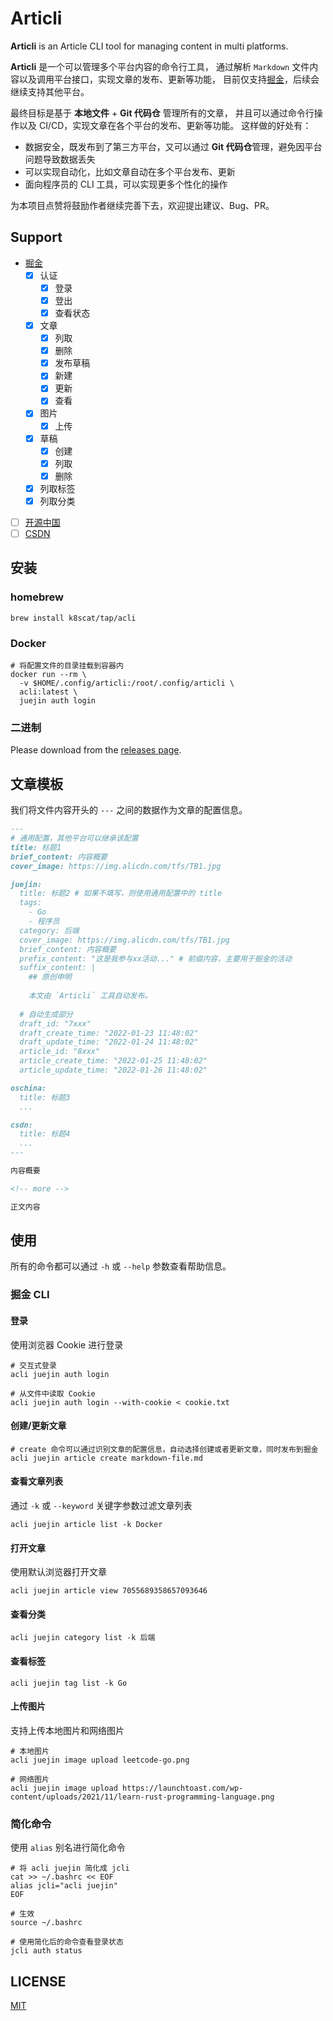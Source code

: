 # Articli

**Articli** is an Article CLI tool for managing content in multi platforms.

**Articli** 是一个可以管理多个平台内容的命令行工具，
通过解析 `Markdown` 文件内容以及调用平台接口，实现文章的发布、更新等功能，
目前仅支持[掘金](https://juejin.cn)，后续会继续支持其他平台。

最终目标是基于 **本地文件** + **Git 代码仓** 管理所有的文章，
并且可以通过命令行操作以及 CI/CD，实现文章在各个平台的发布、更新等功能。
这样做的好处有：

- 数据安全，既发布到了第三方平台，又可以通过 **Git 代码仓**管理，避免因平台问题导致数据丢失
- 可以实现自动化，比如文章自动在多个平台发布、更新
- 面向程序员的 CLI 工具，可以实现更多个性化的操作

为本项目点赞将鼓励作者继续完善下去，欢迎提出建议、Bug、PR。

## Support

- [掘金](https://juejin.cn)
  - [x] 认证
    - [x] 登录
    - [x] 登出
    - [x] 查看状态
  - [x] 文章
    - [x] 列取
    - [x] 删除
    - [x] 发布草稿
    - [x] 新建
    - [x] 更新
    - [x] 查看
  - [x] 图片
    - [x] 上传
  - [x] 草稿
    - [x] 创建
    - [x] 列取
    - [x] 删除
  - [x] 列取标签
  - [x] 列取分类
- [ ] [开源中国](https://oschina.net)
- [ ] [CSDN](https://csdn.net)

## 安装

### homebrew

```shell
brew install k8scat/tap/acli
```

### Docker

```shell
# 将配置文件的目录挂载到容器内
docker run --rm \
  -v $HOME/.config/articli:/root/.config/articli \
  acli:latest \
  juejin auth login
```

### 二进制

Please download from the [releases page](https://github.com/k8scat/Articli/releases).

## 文章模板

我们将文件内容开头的 `---` 之间的数据作为文章的配置信息。

```markdown
---
# 通用配置，其他平台可以继承该配置
title: 标题1
brief_content: 内容概要
cover_image: https://img.alicdn.com/tfs/TB1.jpg

juejin:
  title: 标题2 # 如果不填写，则使用通用配置中的 title
  tags:
    - Go
    - 程序员
  category: 后端
  cover_image: https://img.alicdn.com/tfs/TB1.jpg
  brief_content: 内容概要
  prefix_content: "这是我参与xx活动..." # 前缀内容，主要用于掘金的活动
  suffix_content: |
    ## 原创申明
    
    本文由 `Articli` 工具自动发布。
  
  # 自动生成部分
  draft_id: "7xxx"
  draft_create_time: "2022-01-23 11:48:02"
  draft_update_time: "2022-01-24 11:48:02"
  article_id: "8xxx"
  article_create_time: "2022-01-25 11:48:02"
  article_update_time: "2022-01-26 11:48:02"

oschina:
  title: 标题3
  ...

csdn:
  title: 标题4
  ...
---

内容概要

<!-- more -->

正文内容
```

## 使用

所有的命令都可以通过 `-h` 或 `--help` 参数查看帮助信息。

### 掘金 CLI

#### 登录

使用浏览器 Cookie 进行登录

```shell
# 交互式登录
acli juejin auth login

# 从文件中读取 Cookie
acli juejin auth login --with-cookie < cookie.txt
```

#### 创建/更新文章

```shell
# create 命令可以通过识别文章的配置信息，自动选择创建或者更新文章，同时发布到掘金
acli juejin article create markdown-file.md
```

#### 查看文章列表

通过 `-k` 或 `--keyword` 关键字参数过滤文章列表

```shell
acli juejin article list -k Docker
```

#### 打开文章

使用默认浏览器打开文章

```shell
acli juejin article view 7055689358657093646
```

#### 查看分类

```shell
acli juejin category list -k 后端
```

#### 查看标签

```shell
acli juejin tag list -k Go
```

#### 上传图片

支持上传本地图片和网络图片

```shell
# 本地图片
acli juejin image upload leetcode-go.png

# 网络图片
acli juejin image upload https://launchtoast.com/wp-content/uploads/2021/11/learn-rust-programming-language.png
```

### 简化命令

使用 `alias` 别名进行简化命令

```shell
# 将 acli juejin 简化成 jcli
cat >> ~/.bashrc << EOF
alias jcli="acli juejin"
EOF

# 生效
source ~/.bashrc

# 使用简化后的命令查看登录状态
jcli auth status
```

## LICENSE

[MIT](./LICENSE)
